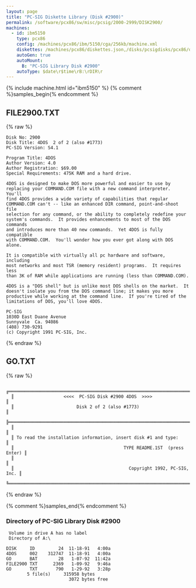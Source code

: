 ```yaml
---
layout: page
title: "PC-SIG Diskette Library (Disk #2900)"
permalink: /software/pcx86/sw/misc/pcsig/2000-2999/DISK2900/
machines:
  - id: ibm5150
    type: pcx86
    config: /machines/pcx86/ibm/5150/cga/256kb/machine.xml
    diskettes: /machines/pcx86/diskettes.json,/disks/pcsigdisks/pcx86/diskettes.json
    autoGen: true
    autoMount:
      B: "PC-SIG Library Disk #2900"
    autoType: $date\r$time\rB:\rDIR\r
---
```


{% include machine.html id="ibm5150" %}
{% comment %}samples_begin{% endcomment %}

## FILE2900.TXT

{% raw %}
```
Disk No: 2900                                                           
Disk Title: 4DOS  2 of 2 (also #1773)                                   
PC-SIG Version: S4.1                                                    
                                                                        
Program Title: 4DOS                                                     
Author Version: 4.0                                                     
Author Registration: $69.00                                             
Special Requirements: 475K RAM and a hard drive.                        
                                                                        
4DOS is designed to make DOS more powerful and easier to use by         
replacing your COMMAND.COM file with a new command interpreter.  You'll 
find 4DOS provides a wide variety of capabilities that regular          
COMMAND.COM can't -- like an enhanced DIR command, point-and-shoot file 
selection for any command, or the ability to completely redefine your   
system's commands.  It provides enhancements to most of the DOS commands
and introduces more than 40 new commands.  Yet 4DOS is fully compatible 
with COMMAND.COM.  You'll wonder how you ever got along with DOS alone. 
                                                                        
It is compatible with virtually all pc hardware and software, including 
most networks and most TSR (memory resident) programs.  It requires less
than 3K of RAM while applications are running (less than COMMAND.COM).  
                                                                        
4DOS is a "DOS shell" but is unlike most DOS shells on the market.  It  
doesn't isolate you from the DOS command line; it makes you more        
productive while working at the command line.  If you're tired of the   
limitations of DOS, you'll love 4DOS.                                   
                                                                        
PC-SIG                                                                  
1030D East Duane Avenue                                                 
Sunnyvale  Ca. 94086                                                    
(408) 730-9291                                                          
(c) Copyright 1991 PC-SIG, Inc.                                         
```
{% endraw %}

## GO.TXT

{% raw %}
```
  ╔═════════════════════════════════════════════════════════════════════════╗
  ║                   <<<<  PC-SIG Disk #2900 4DOS  >>>>                    ║
  ║                        Disk 2 of 2 (also #1773)                         ║
  ╠═════════════════════════════════════════════════════════════════════════╣
  ║                                                                         ║
  ║ To read the installation information, insert disk #1 and type:          ║
  ║                                          TYPE README.1ST  (press Enter) ║
  ║                                                                         ║
  ║                                            Copyright 1992, PC-SIG, Inc. ║
  ╚═════════════════════════════════════════════════════════════════════════╝
```
{% endraw %}

{% comment %}samples_end{% endcomment %}

### Directory of PC-SIG Library Disk #2900

     Volume in drive A has no label
     Directory of A:\

    DISK     ID         24  11-18-91   4:00a
    4DOS     002    312747  11-18-91   4:00a
    GO       BAT        28   1-07-92  11:42a
    FILE2900 TXT      2369   1-09-92   9:46a
    GO       TXT       790   1-29-92   3:28p
            5 file(s)     315958 bytes
                            3072 bytes free
